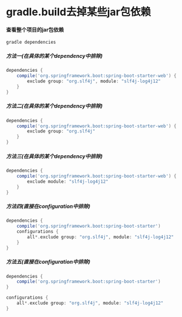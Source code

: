 # gradle.build去掉某些jar包依赖

#### 查看整个项目的jar包依赖
```
gradle dependencies
```

##### 方法一(在具体的某个dependency中排除)
```groovy
dependencies {
    compile('org.springframework.boot:spring-boot-starter-web') {
        exclude group: "org.slf4j", module: "slf4j-log4j12"
    }
}
```

##### 方法二(在具体的某个dependency中排除)
```groovy
dependencies {
    compile('org.springframework.boot:spring-boot-starter-web') {
        exclude group: "org.slf4j"
    }
}
```

##### 方法三(在具体的某个dependency中排除)
```groovy
dependencies {
    compile('org.springframework.boot:spring-boot-starter-web') {
        exclude module: "slf4j-log4j12"
    }
}
```

##### 方法四(直接在configuration中排除)
```groovy
dependencies {
    compile('org.springframework.boot:spring-boot-starter')
    configurations {
        all*.exclude group: "org.slf4j", module: "slf4j-log4j12"
    }
}
```

##### 方法五(直接在configuration中排除)
```groovy
dependencies {
    compile('org.springframework.boot:spring-boot-starter')
}

configurations {
    all*.exclude group: "org.slf4j", module: "slf4j-log4j12"
}
```
